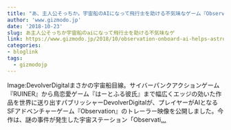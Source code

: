 ```yaml
---
title: "あ、主人公そっちか。宇宙船のAIになって飛行士を助ける不気味なゲーム『Observation』"
author: 'www.gizmodo.jp'
date: '2018-10-23'
slug: あ主人公そっちか宇宙船のaiになって飛行士を助ける不気味なゲ
link: https://www.gizmodo.jp/2018/10/observation-onboard-ai-helps-astronaut.html
categories:
- bloglink
tags:
  - gizmodojp
---
```


Image:DevolverDigitalまさかの宇宙船目線。サイバーパンクアクションゲーム『RUINER』から鳥恋愛ゲーム『はーとふる彼氏』まで幅広くエッジの効いた作品を世界に送り出すパブリッシャーDevolverDigitalが、プレイヤーがAIとなるSFアドベンチャーゲーム『Observation』のトレーラー映像を公開しました。今作は、謎の事件が発生した宇宙ステーション「Observati[... <i class="fas fa-external-link-alt"></i>](https://www.gizmodo.jp/2018/10/observation-onboard-ai-helps-astronaut.html)

